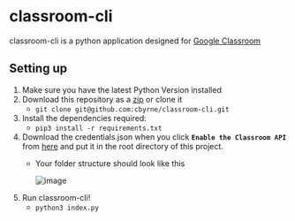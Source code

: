 # classroom-cli
classroom-cli is a python application designed for [Google Classroom](https://classroom.google.com)

## Setting up
1. Make sure you have the latest Python Version installed
2. Download this repository as a [zip](http://github.com/cbyrne/classroom-cli/archive/master.zip) or clone it
    - ``git clone git@github.com:cbyrne/classroom-cli.git``
3. Install the dependencies required:
    - ``pip3 install -r requirements.txt``
4. Download the credentials.json when you click **``Enable the Classroom API``** from [here](https://developers.google.com/classroom/quickstart/python#step_1_turn_on_the) and put it in the root directory of this project.
    - Your folder structure should look like this

      ![image](https://cdn.discordapp.com/attachments/681075622013042743/711624469323579402/unknown.png)
5. Run classroom-cli!
    - ``python3 index.py``